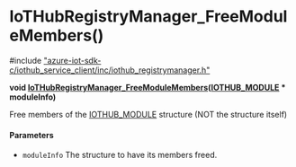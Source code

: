 # IoTHubRegistryManager_FreeModuleMembers()

\#include ["azure-iot-sdk-c/iothub_service_client/inc/iothub_registrymanager.h"](../iot-c-ref-iothub-registrymanager-h.md)  

**void [IoTHubRegistryManager_FreeModuleMembers](#iothub__registrymanager_8h_1a3b947f1378d5daf1284c87270cd06886)([IOTHUB_MODULE](#struct_i_o_t_h_u_b___m_o_d_u_l_e) * moduleInfo)**

Free members of the [IOTHUB_MODULE](#struct_i_o_t_h_u_b___m_o_d_u_l_e) structure (NOT the structure itself)

#### Parameters
* `moduleInfo` The structure to have its members freed.

